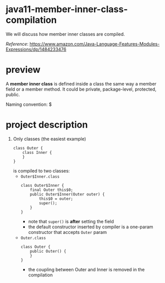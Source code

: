 # java11-member-inner-class-compilation
We will discuss how member inner classes are compiled.

_Reference_: https://www.amazon.com/Java-Language-Features-Modules-Expressions/dp/1484233476

# preview
A **member inner class** is defined inside a class the same 
way a member field or a member method. It could be private,
package-level, protected, public.

Naming convention: <outer-class-name>$<member-inner-class-name>

# project description
1. Only classes (the easiest example)
    ```
    class Outer {
        class Inner {
        }
    }
    ```
    is compiled to two classes:
    * `Outer$Inner.class`
        ```
        class Outer$Inner {
            final Outer this$0;
            public Outer$Inner(Outer outer) {
                this$0 = outer;
                super();
            }
        }
        ```
        * note that `super()` is **after** setting the field
        * the default constructor inserted by compiler is
        a one-param constructor that accepts `Outer` param
    * `Outer.class`
        ```
        class Outer {
            public Outer() {
            }
        }
        ```
        * the coupling between Outer and Inner is removed in the
        compilation